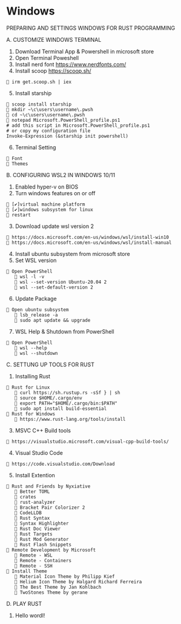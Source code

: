 # Windows
 
PREPARING AND SETTINGS WINDOWS FOR RUST PROGRAMMING

A. CUSTOMIZE WINDOWS TERMINAL
   1. Download Terminal App & Powershell in microsoft store
   2. Open Terminal Poweshell
   3. Install nerd font https://www.nerdfonts.com/
   4. Install scoop https://scoop.sh/

	👀 irm get.scoop.sh | iex
	
   5. Install starship
	
	👀 scoop install starship
	👀 mkdir ~\c\users\username\.pwsh
	👀 cd ~\c\users\username\.pwsh
	👀 notepad Microsoft.PowerShell_profile.ps1
	# add this script in Microsoft.PowerShell_profile.ps1
	# or copy my configuration file
	Invoke-Expression (&starship init powershell)
  
   6. Terminal Setting
 	
	🚀 Font
	🚀 Themes


B. CONFIGURING WSL2 IN WINDOWS 10/11
   1. Enabled hyper-v on BIOS
   2. Turn windows features on or off
	
	🚀 [✔]virtual machine platform 
   	🚀 [✔]windows subsystem for linux
   	🚀 restart
	
   3. Download update wsl version 2

   	🚀 https://docs.microsoft.com/en-us/windows/wsl/install-win10
   	🚀 https://docs.microsoft.com/en-us/windows/wsl/install-manual
	
   4. Install ubuntu subsystem from microsoft store
   5. Set WSL version
  
   	🚀 Open PowerShell
	   👀 wsl -l -v
	   👀 wsl --set-version Ubuntu-20.04 2 
	   👀 wsl --set-default-version 2
	   
   6. Update Package

	🚀 Open ubuntu subsystem
	   👀 lsb_release -a
	   👀 sudo apt update && upgrade
	   
   7. WSL Help & Shutdown from PowerShell
 
	🚀 Open PowerShell
	   👀 wsl --help
	   👀 wsl --shutdown

C. SETTUNG UP TOOLS FOR RUST
   1. Installing Rust
 
	🚀 Rust for Linux
	   👀 curl https://sh.rustup.rs -sSf } | sh
	   👀 source $HOME/.cargo/env
	   👀 export PATH="$HOME/.cargo/bin:$PATH"
	   👀 sudo apt install build-essential
  	🚀 Rust for Windows
	   👀 https://www.rust-lang.org/tools/install
	   
   3. MSVC C++ Build tools
  
 	🚀 https://visualstudio.microsoft.com/visual-cpp-build-tools/ 
	
   4. Visual Studio Code
   
	🚀 https://code.visualstudio.com/Download
	
   5. Install Extention
   
 	🚀 Rust and Friends by Nyxiative
	   👀 Better TOML
	   👀 crates
	   👀 rust-analyzer
	   👀 Bracket Pair Colorizer 2
	   👀 CodeLLDB
	   👀 Rust Syntax
	   👀 Syntax Highlighter
	   👀 Rust Doc Viewer
	   👀 Rust Targets
	   👀 Rust Mod Generator
	   👀 Rust Flash Snippets
	🚀 Remote Development by Microsoft
	   👀 Remote - WSL
	   👀 Remote - Containers
	   👀 Remote - SSH
	🚀 Install Theme 
	   👀 Material Icon Theme by Philipp Kief
	   👀 Helium Icon Theme by Halgard Richard Ferreira
	   👀 The Best Theme by Jan Kohlbach
	   👀 TwoStones Theme by gerane

D. PLAY RUST
   1. Hello wordl!

